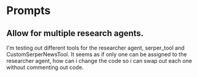 # Prompts

## Allow for multiple research agents.

I'm testing out different tools for the researcher agent, serper_tool and CustomSerperNewsTool.  It seems as if only one can be assigned to the researcher agent, how can i change the code so i can swap out each one without commenting out code.
